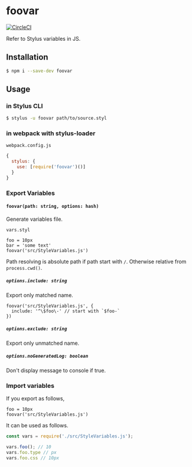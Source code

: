 # foovar

[![CircleCI](https://circleci.com/gh/all-user/foovar/tree/master.svg?style=svg)](https://circleci.com/gh/all-user/foovar/tree/master)

Refer to Stylus variables in JS.

## Installation

```bash
$ npm i --save-dev foovar
```

## Usage

### in Stylus CLI

```bash
$ stylus -u foovar path/to/source.styl
```

### in webpack with stylus-loader

`webpack.config.js`
```javascript
{
  stylus: {
    use: [require('foovar')()]
  }
}
```

### Export Variables

#### `foovar(path: string, options: hash)`

Generate variables file.

`vars.styl`
```stylus
foo = 10px
bar = 'some text'
foovar('src/StyleVariables.js')
```

Path resolving is absolute path if path start with `/`. Otherwise relative from `process.cwd()`.

##### `options.include: string`
Export only matched name.
```stylus
foovar('src/StyleVariables.js', {
  include: '^\$foo\-' // start with `$foo-`
})
```

##### `options.exclude: string`
Export only unmatched name.

##### `options.noGeneratedLog: boolean`
Don't display message to console if true.

### Import variables
If you export as follows,
```stylus
foo = 10px
foovar('src/StyleVariables.js')
```
It can be used as follows.
```javascript
const vars = require('./src/StyleVariables.js');

vars.foo(); // 10
vars.foo.type // px
vars.foo.css // 10px
```
